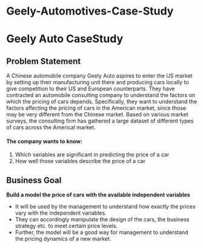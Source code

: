 # Geely-Automotives-Case-Study
# Geely Auto CaseStudy  
## Problem Statement 
A Chinese automobile company Geely Auto aspires to enter the US market by setting up their manufacturing unit there and producing cars locally to give competition to their US and European counterparts.   They have contracted an automobile consulting company to understand the factors on which the pricing of cars depends. Specifically, they want to understand the factors affecting the pricing of cars in the American market, since those may be very different from the Chinese market.   Based on various market surveys, the consulting firm has gathered a large dataset of different types of cars across the Americal market.   
#### The company wants to know:  
1. Which variables are significant in predicting the price of a car 
2. How well those variables describe the price of a car  

## Business Goal   
**Build a model the price of cars with the available independent variables** 
- It will be used by the management to understand how exactly the prices vary with the independent variables.   
- They can accordingly manipulate the design of the cars, the business strategy etc. to meet certain price levels.   
- Further, the model will be a good way for management to understand the pricing dynamics of a new market. 
